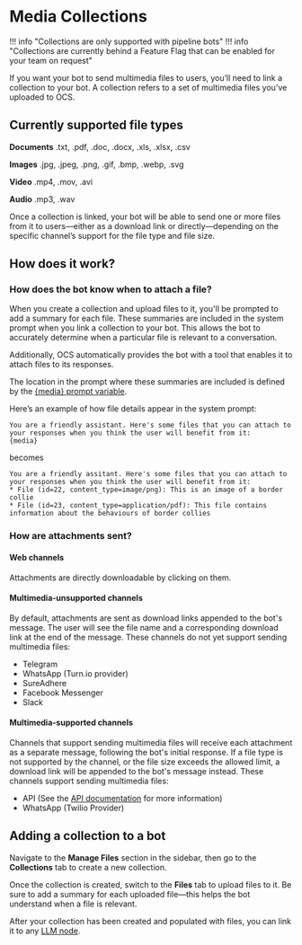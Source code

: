 # Media Collections

!!! info "Collections are only supported with pipeline bots"
!!! info "Collections are currently behind a Feature Flag that can be enabled for your team on request"

If you want your bot to send multimedia files to users, you’ll need to link a collection to your bot. A collection refers to a set of multimedia files you’ve uploaded to OCS.

## Currently supported file types

**Documents**
.txt, .pdf, .doc, .docx, .xls, .xlsx, .csv

**Images**
.jpg, .jpeg, .png, .gif, .bmp, .webp, .svg

**Video**
.mp4, .mov, .avi

**Audio**
.mp3, .wav

Once a collection is linked, your bot will be able to send one or more files from it to users—either as a download link or directly—depending on the specific channel’s support for the file type and file size.

## How does it work?
### How does the bot know when to attach a file?

When you create a collection and upload files to it, you'll be prompted to add a summary for each file. These summaries are included in the system prompt when you link a collection to your bot. This allows the bot to accurately determine when a particular file is relevant to a conversation.

Additionally, OCS automatically provides the bot with a tool that enables it to attach files to its responses.

The location in the prompt where these summaries are included is defined by the [{media} prompt variable](./prompt_variables.md).

Here’s an example of how file details appear in the system prompt:
```
You are a friendly assistant. Here's some files that you can attach to your responses when you think the user will benefit from it:
{media}
```
becomes

```
You are a friendly assitant. Here's some files that you can attach to your responses when you think the user will benefit from it:
* File (id=22, content_type=image/png): This is an image of a border collie
* File (id=23, content_type=application/pdf): This file contains information about the behaviours of border collies
```

### How are attachments sent?
#### Web channels
Attachments are directly downloadable by clicking on them.

#### Multimedia-unsupported channels
By default, attachments are sent as download links appended to the bot's message. The user will see the file name and a corresponding download link at the end of the message. These channels do not yet support sending multimedia files:

* Telegram
* WhatsApp (Turn.io provider)
* SureAdhere
* Facebook Messenger
* Slack

#### Multimedia-supported channels
Channels that support sending multimedia files will receive each attachment as a separate message, following the bot's initial response. If a file type is not supported by the channel, or the file size exceeds the allowed limit, a download link will be appended to the bot's message instead. These channels support sending multimedia files:

* API (See the [API documentation](https://chatbots.dimagi.com/api/docs/#tag/Channels/operation/new_api_message) for more information)
* WhatsApp (Twilio Provider)



## Adding a collection to a bot

Navigate to the **Manage Files** section in the sidebar, then go to the **Collections** tab to create a new collection.

Once the collection is created, switch to the **Files** tab to upload files to it. Be sure to add a summary for each uploaded file—this helps the bot understand when a file is relevant.

After your collection has been created and populated with files, you can link it to any [LLM node][llm_node].


[llm_node]: ./pipelines/nodes.md
